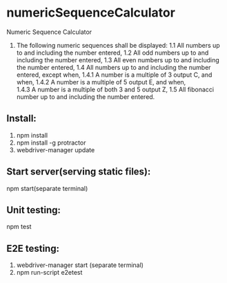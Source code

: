 # numericSequenceCalculator
Numeric Sequence Calculator
1. The following numeric sequences shall be displayed: 
1.1 All numbers up to and including the number entered, 
1.2 All odd numbers up to and including the number entered, 
1.3 All even numbers up to and including the number entered, 
1.4 All numbers up to and including the number entered, except when, 
1.4.1 A number is a multiple of 3 output C, and when, 
1.4.2 A number is a multiple of 5 output E, and when,  
1.4.3 A number is a multiple of both 3 and 5 output Z, 
1.5 All fibonacci number up to and including the number entered. 

## Install:
1. npm install
2. npm install -g protractor
3. webdriver-manager update

## Start server(serving static files):
npm start(separate terminal)

## Unit testing:
npm test

## E2E testing:
1. webdriver-manager start (separate terminal)
2. npm run-script e2etest